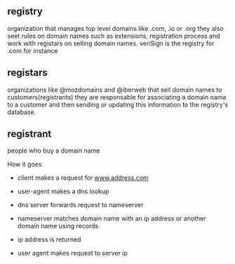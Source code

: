 ## registry
organization that manages top level domains like .com, .io or .org
they also seet rules on domain names such as extensions, registration process and work with registars on selling domain names.
veriSign is the registry for .com for instance

## registars
organizations like @mozdomains and @iberweb that sell domain names to customers(registrants)
they are responsable for associating a domain name to a customer and then sending or updating this information to the registry's database.

## registrant
people who buy a domain name

How it goes

 - client makes a request for www.address.com

 - user-agent  makes a dns lookup

 - dns server forwards request to nameserver

 - nameserver matches domain name with an ip address or another domain name using records
 - ip address is returned
 - user agent makes request to server ip


